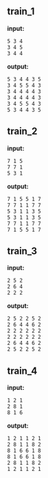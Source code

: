 
## train_1

**input:**
```
5 3 4
3 4 5
3 4 4
```


**output:**
```
5 3 4 4 3 5
3 4 5 5 4 3
3 4 4 4 4 3
3 4 4 4 4 3
3 4 5 5 4 3
5 3 4 4 3 5
```


## train_2

**input:**
```
7 1 5
7 7 1
5 3 1
```


**output:**
```
7 1 5 5 1 7
7 7 1 1 7 7
5 3 1 1 3 5
5 3 1 1 3 5
7 7 1 1 7 7
7 1 5 5 1 7
```


## train_3

**input:**
```
2 5 2
2 6 4
2 2 2
```


**output:**
```
2 5 2 2 5 2
2 6 4 4 6 2
2 2 2 2 2 2
2 2 2 2 2 2
2 6 4 4 6 2
2 5 2 2 5 2
```


## train_4

**input:**
```
1 2 1
2 8 1
8 1 6
```


**output:**
```
1 2 1 1 2 1
2 8 1 1 8 2
8 1 6 6 1 8
8 1 6 6 1 8
2 8 1 1 8 2
1 2 1 1 2 1
```

